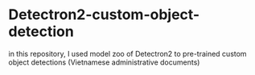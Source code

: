 # Detectron2-custom-object-detection
in this repository, I used model zoo of Detectron2 to pre-trained custom object detections (Vietnamese administrative documents)

